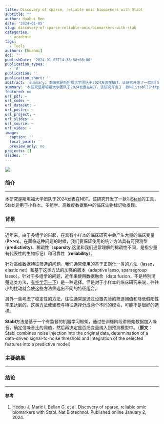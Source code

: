 ```yaml
---
title: Discovery of sparse, reliable omic biomarkers with Stabl
subtitle: ""
author: Huahui Ren
date: '2024-01-05'
slug: discovery-of-sparse-reliable-omic-biomarkers-with-stab
categories:
  - academic
tags:
  - Tools
authors: [huahui]
doi: ''
publishDate: '2024-01-05T14:33:58+08:00'
publication_types:
  - '0'
publication: ''
publication_short: ''
abstract: 'summary: 本研究是斯坦福大学团队于2024发表在NBT。该研究开发了一款叫[Stabl](https://github.com/gregbellan/Stabl)的工具，Stabl适用于小样本、多组学、高维度数据集中的临床生物标记物发现。'
summary: '本研究是斯坦福大学团队于2024发表在NBT。该研究开发了一款叫[Stabl](https://github.com/gregbellan/Stabl)的工具，Stabl适用于小样本、多组学、高维度数据集中的临床生物标记物发现。'
featured: no
url_pdf: ~
url_code: ~
url_dataset: ~
url_poster: ~
url_project: ~
url_slides: ~
url_source: ~
url_video: ~
image:
  caption: ''
  focal_point: ''
  preview_only: no
projects: []
slides: ''
---
```



![](images/featured.png)

### 简介
***
本研究是斯坦福大学团队于2024发表在NBT。该研究开发了一款叫[Stabl](https://github.com/gregbellan/Stabl)的工具，Stabl适用于小样本、多组学、高维度数据集中的临床生物标记物发现。


### 背景
***
近年来，由于多组学的兴起，在具有小样本的临床研究中会产生大量的临床变量(**P>>n**)。在面临这种问题的时候，我们要保证使用的统计方法具有可预测型(**predictivity**)、稀疏性（**sparsity**,这里和我们通常理解的稀疏性不同，是指少量有代表性的生物标记）和可靠性（**reliability**）。

针对高维数据特征筛选的问题，我们通常使用的基于正则化一类的方法（lasso，elastic net）和基于这类方法的加强的版本（adaptive lasso, sparsegroup lasso）。针对于多组学的问题，近年来使用数据融合（data fusion，不是特别清楚这类方法，[有空学习一下](https://www.pnas.org/doi/10.1073/pnas.2202113119)）是一种选择。但是对于小样本的临床研究来说，往往小的扰动就会使这些方法筛选出不同的特征组合。

另外一些考虑了稳定性的方法，往往通常是通过设置先验的筛选阈值和降低假阳性率来达到的。这类方法使建模与特征选择分成两个不同的模块，可能不是很好的选择。

**Stabl**方法是基于一个有监督的机器学习框架，通过在训练阶段讲原始数据加入噪音，确定信噪音比的阈值，然后再决定是否把变量纳入到预测模型中。（**原文**：Stabl combines noise injection into the original data, determination of a data-driven signal-to-noise threshold and integration of the selected features into a predictive model）

### 主要结果
***




### 结论
***


#### 参考

1. Hédou J, Marić I, Bellan G, et al. Discovery of sparse, reliable omic biomarkers with Stabl. Nat Biotechnol. Published online January 2, 2024.



